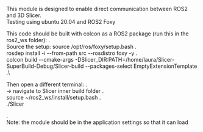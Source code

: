 This module is designed to enable direct communication between ROS2 and 3D Slicer.\
Testing using ubuntu 20.04 and ROS2 Foxy

This code should be built with colcon as a ROS2 package (run this in the ros2_ws folder): .\
Source the setup: source /opt/ros/foxy/setup.bash .\
rosdep install -i --from-path src --rosdistro foxy -y .\
colcon build --cmake-args -DSlicer_DIR:PATH=/home/laura/Slicer-SuperBuild-Debug/Slicer-build --packages-select EmptyExtensionTemplate .\

Then open a different terminal: .\
-> navigate to Slicer inner build folder .\
source ~/ros2_ws/install/setup.bash .\
./Slicer

.\
Note: the module should be in the application settings so that it can load
